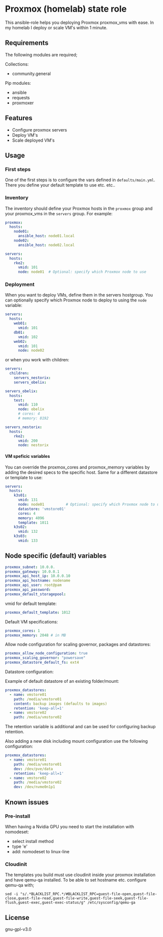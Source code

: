 # Proxmox (homelab) state role

This ansible-role helps you deploying Proxmox proxmox_vms with ease. In my homelab I deploy or scale VM's within 1 minute.

## Requirements

The following modules are required;

Collections:

- community.general

Pip modules:

- ansible
- requests
- proxmoxer

## Features

- Configure proxmox servers
- Deploy VM's
- Scale deployed VM's

## Usage

### First steps

One of the first steps is to configure the vars defined in `defaults/main.yml`. There you define your default template to use etc. etc..

### Inventory

The inventory should define your Proxmox hosts in the `proxmox` group and your proxmox_vms in the `servers` group. For example:

```yaml
proxmox:
  hosts:
    node01:
      ansible_host: node01.local
    node02:
      ansible_host: node02.local

servers:
  hosts:
    rke2:
      vmid: 101
      node: node01  # Optional: specify which Proxmox node to use
```

### Deployment

When you want to deploy VMs, define them in the servers hostgroup. You can optionally specify which Proxmox node to deploy to using the `node` variable:

```yaml
servers:
  hosts:
    web01:
      vmid: 101
    db01:
      vmid: 102
    web02:
      vmid: 101
      node: node02
```

or when you work with children:

```yaml
servers:
  children:
    servers_nestorix:
    servers_obelix:

servers_obelix:
  hosts:
    test:
      vmid: 110
      node: obelix
      # cores: 4
      # memory: 8192

servers_nestorix:
  hosts:
    rke2:
      vmid: 200
      node: nestorix
```

#### VM speficic variables

You can override the proxmox_cores and proxmox_memory variables by adding the desired specs to the specific host. Same for a different datastore or template to use:

```yaml
servers:
  hosts:
    k3s01:
      vmid: 131
      node: node01          # Optional: specify which Proxmox node to use
      datastore: 'vmstore01'
      cores: 4
      memory: 4096
      template: 1011
    k3s02:
      vmid: 132
    k3s03:
      vmid: 133
```

## Node specific (default) variables

```yaml
proxmox_subnet: 10.0.0.
proxmox_gateway: 10.0.0.1
proxmox_api_host_ip: 10.0.0.10
proxmox_api_hostname: nodename
proxmox_api_user: root@pam
proxmox_api_password:
proxmox_default_storagepool:
```

vmid for default template:

```yaml
proxmox_default_template: 1012
```

Default VM specifications:

```yaml
proxmox_cores: 1
proxmox_memory: 2048 # in MB
```

Allow node configuration for scaling governor, packages and datastores:

```yaml
proxmox_allow_node_configuration: true
proxmox_scaling_governor: "powersave"
proxmox_datastore_default_fs: ext4
```

Datastore configuration:

Example of default datastore of an existing folder/mount:

```yaml
proxmox_datastores:
  - name: vmstore01
    path: /media/vmstore01
    content: backup images (defaults to images)
    retention: 'keep-all=1'
  - name: vmstore02
    path: /media/vmstore02
```

The retention variable is additional and can be used for configuring backup retention.

Also adding a new disk including mount configuration use the following configuration:

```yaml
proxmox_datastores:
  - name: vmstore01
    path: /media/vmstore01
    dev: /dev/pve/data
    retention: 'keep-all=1'
  - name: vmstore02
    path: /media/vmstore02
    dev: /dev/nvme0n1p1
```

## Known issues

### Pre-install

When having a Nvidia GPU you need to start the installation with nomodeset:

- select install method
- type 'e'
- add: nomodeset to linux-line

### Cloudinit

The templates you build must use cloudinit inside your proxmox installation and have qemu-qa installed.
To be able to set hostname etc. configure qemu-qa with;

```shell
sed -i "s/.*BLACKLIST_RPC.*/#BLACKLIST_RPC=guest-file-open,guest-file-close,guest-file-read,guest-file-write,guest-file-seek,guest-file-flush,guest-exec,guest-exec-status/g" /etc/sysconfig/qemu-ga
```

## License

gnu-gpl-v3.0
